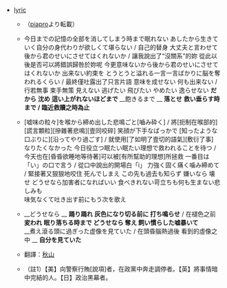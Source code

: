 - [lyric](https://www5.atwiki.jp/hmiku/pages/36113.html)
    - （[piapro](http://piapro.jp/t/G_Y4)より転載）
    - 今日までの記憶の全部を消してしまう時まで眠れない
あしたから生きていく自分の身代わりが欲しくて堪らない / 自己的替身
大丈夫と言わせて 後から君のせいにさせてはくれないか / 讓我說出了“沒關系”的妳 從此以後是否可以將錯誤歸咎於妳呢 
今更意味ないから後から君のせいにさせてはくれないか
出来ない約束を
とうとうと溢れる一言一言ばかりに脳を奪われるくらい / 最終僅吐露出了只言片語 
意味を成せない 何も出来ない / 行若無事 束手無策 
見えない 逃げたい 飛びたい やめたい 逸らせない 
__だから__
__沈め__
__這い上がれないほどまで__
__飽きるまで __
__落とせ__
__救い垂らす時まで / 臨近救贖之時為止__


    - [嘘味の粒々]を喉から締め出した悲鳴ごと[嚙み砕く] / 將[扼制在喉部的][謊言顆粒][摻雜著悲鳴][壹同咬碎] 
笑顔が下手なばっかで [知ったような口ぶりに][沿ってやり過ごす] / 就使用[了如明了壹切的語氣][敷衍了事] 
なりたくなかった 
今日役立つ眠たい眠たい理想で救われることを待つ / 今天也在[昏昏欲睡地等待著]可以被[有所幫助的理想]所拯救 
一番目は「い」の口で言う / 從口中說出的開場白「i」
力強く固く痛く噛み締めて / 緊接著又狠狠地咬住
死んでしまえ
この先も過去も知らず 嫌いなら
壊せ
どうせなら加害者になればいい
食べきれない苛立ちも何も生まない悲しみも	
味気なくて吐き出す前にもう次を歌え		


    - __どうせなら __
__踊り踊れ__
__灰色になり切る前に 打ち鳴らせ__ / 在褪色之前
__変われ__
__眠り落ちる時まで
どうせなら 
奪え
飼い慣らした嘘暴いて__	
__煮え滾る頭に過ぎった虚像を見ていた / 在頭昏腦熱過後 看到的虛像之中 __
__自分を見ていた__
    - 翻譯：[秋山](https://www9.atwiki.jp/vocaloidchly/pages/7711.html)
    - （註1）【美】向警察行賄[說項]者，在政黨中奔走調停者。【英】將事情暗中完結的人。【日】政治黑幕者。
